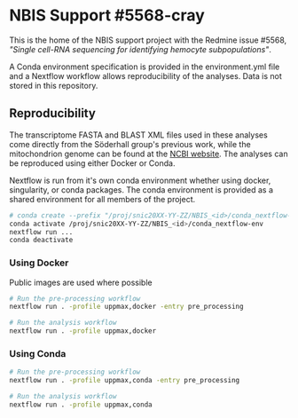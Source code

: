 # NBIS Support \#5568-cray

This is the home of the NBIS support project with the Redmine issue \#5568,
*"Single cell-RNA sequencing for identifying hemocyte subpopulations"*.

A Conda environment specification is provided in the environment.yml file and
a Nextflow workflow allows reproducibility of the analyses. Data is not stored
in this repository.

## Reproducibility

The transcriptome FASTA and BLAST XML files used in these analyses come directly
from the Söderhall group's previous work, while the mitochondrion genome can be
found at the [NCBI website](https://www.ncbi.nlm.nih.gov/nuccore/NC_033509.1/).
The analyses can be reproduced using either Docker or Conda.

Nextflow is run from it's own conda environment whether using docker, singularity, or conda packages. The conda environment is provided
as a shared environment for all members of the project.
```bash
# conda create --prefix "/proj/snic20XX-YY-ZZ/NBIS_<id>/conda_nextflow-env" -f environment.yml
conda activate /proj/snic20XX-YY-ZZ/NBIS_<id>/conda_nextflow-env
nextflow run ...
conda deactivate
```

### Using Docker

Public images are used where possible

```bash
# Run the pre-processing workflow
nextflow run . -profile uppmax,docker -entry pre_processing

# Run the analysis workflow
nextflow run . -profile uppmax,docker
```

### Using Conda

```bash
# Run the pre-processing workflow
nextflow run . -profile uppmax,conda -entry pre_processing

# Run the analysis workflow
nextflow run . -profile uppmax,conda
```
